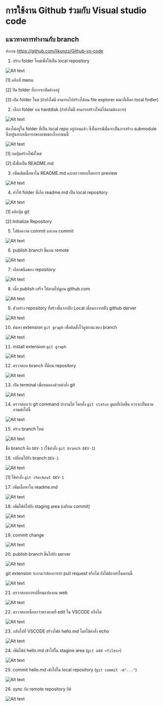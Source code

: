 # การใช้งาน Github ร่วมกับ Visual studio code
## แนวทางการทำงานกับ branch

ส่งงาน https://github.com/likunzz/Github-vs-code

1. สร้าง folder ใหม่เพื่อใช้เป็น local repository


![Alt text](./Pictures/Picture-11.png)

[1] คลิกที่ menu

[2] ปิด folder ที่อาจจะเปิดค้างอยู่

[3] เปิด folder ใหม่ (ถ้ายังไม่มี สามารถไปสร้างได้บน file explorer ขณะที่เลือก local fodler)

2. เลือก folder บน harddisk (ถ้ายังไม่มี สามารถสร้างใหม่ได้ตามต้องการ) 

![Alt text](./Pictures/Picture-12.png)

ต้องไม่อยู่ใน folder ที่เป็น local repo อยู่ก่อนแล้ว ซึ่งในกรณีนั้นจะเป็นการสร้าง submodule ซึ่งอยู่นอกเหนือจากขอบเขตของใบงานนนี้

![Alt text](./Pictures/Picture-13.png)

[1] กดปุ่มสร้างไฟล์ใหม่

[2] ตั้งชื่อเป็น README.md

3. เพิ่มเติมเนื้อหาใน README.md และตรวจสอบโดยการ preview

![Alt text](./Pictures/Picture-14.png)


4. ทำให้ folder ที่เก็บ readme.md เป็น local repository  

![Alt text](./Pictures/Picture-15.png)
 
[1] คลิกปุ่ม git

[2] Initialize Repository


5. ใส่ข้อความ commit และกด commit

![Alt text](./Pictures/Picture-16.png)

6. publish branch ขึ้นบน remote 

![Alt text](./Pictures/Picture-17.png)

7. เลือกชนิดของ repository

![Alt text](./Pictures/Picture-18.png)

8. เมื่อ publish เสร็จ ให้ตามไปดูบน github.com

![Alt text](./Pictures/Picture-19.png)


9. ตัวอย่าง repository ที่สร้างขึ้นจากฝั่ง Local เมื่อมองจากฝั่ง github derver

![Alt text](./Pictures/Picture-20.png)


10. ค้นหา extension `git graph` เพื่อติดตั้งไว้ดูสถานะของ branch  

![Alt text](./Pictures/Picture-21.png)

11. install extension `git graph`

![Alt text](./Pictures/Picture-22.png)


12. ตรวจสอบ branch ที่มีบน repository 

![Alt text](Pictures/Picture-23.png)

13. เปิด terminal เพื่อทดลองด้วยคำสั่ง  git

![Alt text](./Pictures/Picture-24.png)

14. ตรวจสอบว่า git command ทำงานได้ โดยสั่ง `git status` ดูผลที่เกิดขึ้น ควรจะเป็นตามภาพต่อไปนี้

![Alt text](./Pictures/Picture-25.png)


15. สร้าง branch ใหม่

![Alt text](./Pictures/Picture-26.png)

ชื่อ branch คือ `DEV-1` 
(ใช้คำสั่ง `git branch DEV-1`)

16. เปลี่ยนไปยัง branch `DEV-1`

![Alt text](./Pictures/Picture-27.png)


[1] ใช้คำสั่ง `git checkout DEV-1`

17. เพิ่มเนื้อหาใน readme.md


![Alt text](./Pictures/Picture-28.png)


18. เพิ่มไฟล์ไปยัง staging area (เตรียม commit)


![Alt text](./Pictures/Picture-29.png)


 ![Alt text](./Pictures/Picture-30.png)

19. commit change

![Alt text](./Pictures/Picture-31.png)


20. publish branch ขึ้นไปยัง server 

![Alt text](./Pictures/Picture-32.png)

git extension จะถามว่าต้องการทำ pull request หรือไม่ ยังไม่ต้องทำในตอนนี้

![Alt text](./Pictures/Picture-33.png)

21. ตรวจสอบการเปลี่ยนแปลงบน web

![Alt text](./Pictures/Picture-34.png)

22. ตรวจสอบเนื้อหาว่าตรงตามที่ edit ใน VSCODE หรือไม่

![Alt text](./Pictures/Picture-35.png)

23. กลับไปที่ VSCODE สร้างไฟล์ hello.md โดยใช้คำสั่ง echo


![Alt text](./Pictures/Picture-36.png)

24. เพิ่มไฟล์ hello.md เข้าไปใน stagine area  (`git add <files>`)

![Alt text](./Pictures/Picture-37.png)


25.  commit hello.md เข้าไปใน local repository  (`git commit -m"..."`)

![Alt text](./Pictures/Picture-38.png)

26. sync กับ remote repository ยีห้
 
![Alt text](./Pictures/Picture-39.png)







